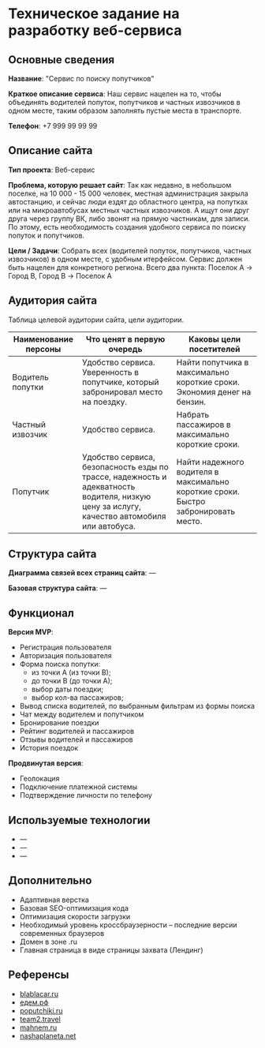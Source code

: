 # Техническое задание на разработку веб-сервиса


## Основные сведения

**Название**: "Сервис по поиску попутчиков"

**Краткое описание сервиса**:
Наш сервис нацелен на то, чтобы объединять водителей попуток, попутчиков и частных извозчиков в одном месте, таким образом заполнять пустые места в транспорте.

**Телефон**: +7 999 99 99 99


## Описание сайта

**Тип проекта**:
Веб-сервис

**Проблема, которую решает сайт**:
Так как недавно, в небольшом поселке, на 10 000 - 15 000 человек, местная администрация закрыла автостанцию, и сейчас люди ездят до областного центра, на попутках или на микроавтобусах местных частных извозчиков.
А ищут они друг друга через группу ВК, либо звонят на прямую частникам, для записи. 
По этому, есть необходимость создания удобного сервиса по поиску попуток и попутчиков.

**Цели / Задачи**:
Cобрать всех (водителей попуток, попутчиков, частных извозчиков) в одном месте, с удобным итерфейсом.
Сервис должен быть нацелен для конкретного региона. Всего два пункта: Поселок A -> Город B, Город B -> Поселок A


## Аудитория сайта

Таблица целевой аудитории сайта, цели аудитории.

Наименование персоны | Что ценят в первую очередь | Каковы цели посетителей
-------------------- | -------------------------- | -------------------------
Водитель попутки | Удобство сервиса. Уверенность в попутчике, который забронировал место на поездку. | Найти попутчика в максимально короткие сроки. Экономия денег на бензин.
Частный извозчик | Удобство сервиса. | Набрать пассажиров в максимально короткие сроки.
Попутчик | Удобство сервиса, безопасность езды по трассе, надежность и адекватность водителя, низкую цену за ислугу, качество автомобиля или автобуса. | Найти надежного водителя в максимально короткие сроки. Быстро забронировать место.


## Структура сайта

**Диаграмма связей всех страниц сайта**:
—


**Базовая структура сайта**:
—


## Функционал

**Версия MVP**:
- Регистрация пользователя
- Авторизация пользователя
- Форма поиска попутки:
	- из точки A (из точки B);
	- до точки B (до точки A);
	- выбор даты поездки;
	- выбор кол-ва пассажиров;
- Вывод списка водителей, по выбранным фильтрам из формы поиска
- Чат между водителем и попутчиком
- Бронирование поездки
- Рейтинг водителей и пассажиров
- Отзывы водителей и пассажиров
- История поездок


**Продвинутая версия**:
- Геолокация
- Подключение платежной системы
- Подтверждение личности по телефону


## Используемые технологии

- —
- —
- —


## Дополнительно

- Адаптивная верстка
- Базовая SEO-оптимизация кода
- Оптимизация скорости загрузки
- Необходимый уровень кроссбраузерности – последние версии современных браузеров
- Домен в зоне .ru
- Главная страница в виде страницы захвата (Лендинг)


## Референсы

- [blablacar.ru](ttps://blog.blablacar.ru/)
- [едем.рф](https://xn--d1abb2a.xn--p1ai/)
- [poputchiki.ru](https://poputchiki.ru/)
- [team2.travel](https://www.team2.travel/)
- [mahnem.ru](https://mahnem.ru/)
- [nashaplaneta.net](https://nashaplaneta.net/companions/)